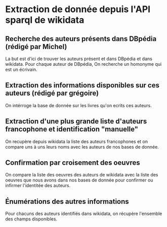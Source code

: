 # Extraction de donnée depuis l'API sparql de wikidata

## Recherche des auteurs présents dans DBpédia (rédigé par Michel)

La but est d'ici de trouver les auteurs présent et dans DBpédia et dans wikidata. Pour chaque auteur de DBpédia,
On recherche un homonyme qui est un écrivain.

## Extraction des informations disponibles sur ces auteurs (rédigé par grégoire)

On intérroge la base de donnée sur les livres qu'on ecrits ces auteurs.

## Extraction d'une plus grande liste d'auteurs francophone et identification "manuelle"

On recupère depuis wikidata la liste des auteurs francophones et on compare uns à uns leurs noms avec les auteurs de nos
bases de donnée.

## Confirmation par croisement des oeuvres

On compare la liste des oeuvres des auteurs de wikidata avec la liste des oeuvres que nous avons dans nos bases de donnée
pour confirmer ou infirmer l'identitée des auteurs.

## Énumérations des autres informations

Pour chacuns des auteurs identifiés dans wikidata, on récupère l'ensemble des champs disponibles.